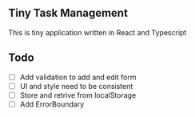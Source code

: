 ## Tiny Task Management
This is tiny application written in React and Typescript

## Todo
- [ ] Add validation to add and edit form
- [ ] UI and style need to be consistent
- [ ] Store and retrive from localStorage
- [ ] Add ErrorBoundary
